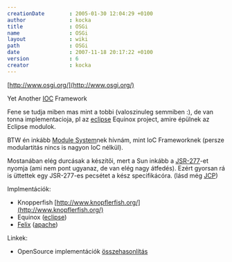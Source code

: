```yaml
---
creationDate        : 2005-01-30 12:04:29 +0100 
author              : kocka 
title               : OSGi 
name                : OSGi 
layout              : wiki 
path                : OSGi 
date                : 2007-11-18 20:17:22 +0100 
version             : 6 
creator             : kocka 
---
```

[http://www.osgi.org/](http://www.osgi.org/)

Yet Another [IOC](ioc.html) Framework

Fene se tudja miben mas mint a tobbi (valoszinuleg semmiben :), de van tonna implementacioja, pl az [eclipse](Eclipse.html) Equinox project, amire épülnek az Eclipse modulok.

BTW én inkább [Module System](Module%20System.html)nek hívnám, mint IoC Frameworknek (persze modulartitás nincs is nagyon IoC nélkül). 

Mostanában elég durcásak a készítői, mert a Sun inkább a [JSR-277](JSR-277.html)-et nyomja (ami nem pont ugyanaz, de van elég nagy átfedés). Ezért gyorsan rá is üttettek egy JSR-277-es pecsétet a kész specifikácóra. (lásd még [JCP](jcp.html))

Implmentációk:

*   Knopperfish [http://www.knopflerfish.org/](http://www.knopflerfish.org/)
*   Equinox ([eclipse](Eclipse.html))
*   [Felix](Felix.html) ([apache](ASF.html))

Linkek:

*   OpenSource implementációk [összehasonlítás](http://www.pierocampanelli.info/articles/2007/01/22/status-of-opensource-osgi-containers)


